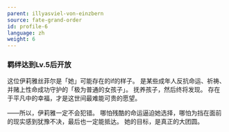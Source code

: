 ```yaml
---
parent: illyasviel-von-einzbern
source: fate-grand-order
id: profile-6
language: zh
weight: 6
---
```


### 羁绊达到Lv.5后开放

这位伊莉雅丝菲尔是「她」可能存在的if的样子。
是某些成年人反抗命运、祈祷、并赌上性命成功守护的「极为普通的女孩子」。
抚养孩子，然后终将发现。
存在于平凡中的幸福，才是这世间最难能可贵的愿望。

——所以，伊莉雅一定不会犯错。
哪怕残酷的命运逼迫她选择，哪怕为挡在面前的现实感到犹豫不决，最后也一定能抵达。
她的目标，是真正的大团圆。
